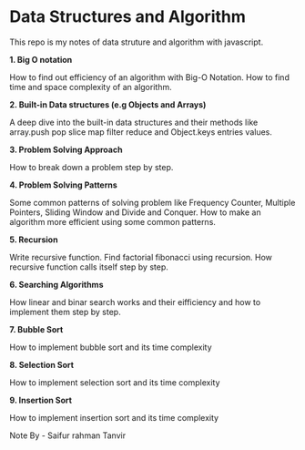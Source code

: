 # Data Structures and Algorithm

This repo is my notes of data struture and algorithm with javascript.

**1. Big O notation**

How to find out efficiency of an algorithm with Big-O Notation. How to find time and space complexity of an algorithm.


**2. Built-in Data structures (e.g Objects and Arrays)**

A deep dive into the built-in data structures and their methods like array.push pop slice map filter reduce and Object.keys entries values.


**3. Problem Solving Approach**

How to break down a problem step by step.


**4. Problem Solving Patterns**

Some common patterns of solving problem like Frequency Counter, Multiple Pointers, Sliding Window and Divide and Conquer. How to make an algorithm more efficient using some common patterns.


**5. Recursion**

Write recursive function. Find factorial fibonacci using recursion. How recursive function calls itself step by step.


**6. Searching Algorithms**

How linear and binar search works and their eifficiency and how to implement them step by step.


**7. Bubble Sort**

How to implement bubble sort and its time complexity


**8. Selection Sort**

How to implement selection sort and its time complexity


**9. Insertion Sort**

How to implement insertion sort and its time complexity


Note By - Saifur rahman Tanvir